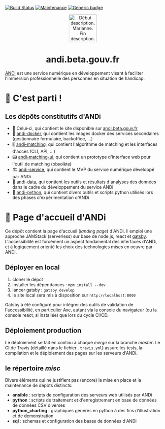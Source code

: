 [![Build Status](https://travis-ci.org/betagouv/andi.svg?branch=master)](https://travis-ci.org/betagouv/andi)
[![Maintenance](https://img.shields.io/badge/Maintained%3F-yes-green.svg)](https://GitHub.com/betagouv/andi-matching/graphs/commit-activity)
[![Generic badge](https://img.shields.io/badge/ANDi-oui-green.svg)](https://shields.io/)
<p align="center">
  <a href="https://andi.beta.gouv.fr">
    <img alt="Début description. Marianne. Fin description." src="https://upload.wikimedia.org/wikipedia/fr/3/38/Logo_de_la_R%C3%A9publique_fran%C3%A7aise_%281999%29.svg" width="90" />
  </a>
</p>
<h1 align="center">
  andi.beta.gouv.fr
</h1>

[ANDi](https://andi.beta.gouv.fr) est une service numérique en développement visant à faciliter l'immersion professionnelle des personnes en situation de handicap.

# 🚀 C'est parti !

## Les dépôts constitutifs d'ANDi

- 🧭 Celui-ci, qui contient le site disponible sur [andi.beta.gouv.fr](https://andi.beta.gouv.fr)
- 🐳 [andi-docker](https://github.com/betagouv/andi-docker/), qui contient les images docker des services secondaires (gestionnaire formulaire, backoffice, ...)
- 🎚 [andi-matching](https://github.com/betagouv/andi-matching/), qui contient l'algorithme de matching et les interfaces d'accès (CLI, API, ...)
- 📟 [andi-matching-ui](https://github.com/betagouv/andi-matching-ui/), qui contient un prototype d'interface web pour l'outil de matching (obsolète)
- 🏗 [andi-service](https://github.com/betagouv/andi-service), qui contient le MVP du service numérique développé par ANDi
- 🧪 [andi-data](https://github.com/betagouv/andi-data), qui contient les outils et résultats d'analyses des données dans le cadre du développement du service ANDi
- 🐍 [andi-python](https://github.com/betagouv/andi-python), qui contient divers outils et scripts python utilisés lors des phases d'expérimentation d'ANDi


# 🧭 Page d'accueil d'ANDi
Ce dépôt contient la page d'accueil (_landing page_) d'ANDi. Il emploi une approche JAMStack (serverless) sur base de node.js, react et [gatsby](https://www.gatsbyjs.org/). L'accessibilité est forcément un aspect fondamental des interfaces d'ANDi, et à logiquement orienté les choix des technologies mises en oeuvre par ANDi.

## Déployer en local
1. cloner le dépot
2. installer les dépendances : `npm install --dev`
3. lancer gatsby : `gatsby develop`
4. le site local sera mis à disposition sur `http://localhost:8000`

Gatsby à été configuré pour intégrer des outils de validation de l'accessibilité, en particulier [Axe](https://www.deque.com/axe/), autant via la console du navigateur (ou la console react, si installée) que lors du cycle CI/CD.

## Déploiement production
Le déploiement se fait en continu à chaque _merge_ sur la branche _master_. Le CI de Travis (détaillé dans le fichier `.travis.yml`) assure les tests, la compilation et le déploiement des pages sur les serveurs d'ANDi.

## le répertoire _misc_
Divers éléments qui ne justifient pas (encore) la mise en place et la maintenance de dépôts distincts:
- **ansible** : scripts de configuration des serveurs web utilisés par ANDi
- **python** : scripts de traitement et d'enregistrement en base de données de données CSV diverses
- **python_charting** : graphiques générés en python à des fins d'illustration et de demonstration
- **sql** : schemas et configuration des bases de données d'ANDi
